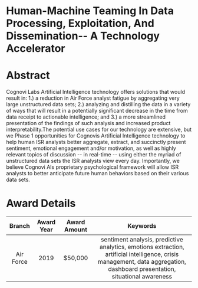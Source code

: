 
Human-Machine Teaming In Data Processing, Exploitation, And Dissemination-- A Technology Accelerator
====================================================================================================

# Abstract


Cognovi Labs Artificial Intelligence technology offers solutions that would result in: 1.) a reduction in Air Force analyst fatigue by aggregating very large unstructured data sets; 2.) analyzing and distilling the data in a variety of ways that will result in a potentially significant decrease in the time from data receipt to actionable intelligence; and 3.) a more streamlined presentation of the findings of such analysis and increased product interpretability.The potential use cases for our technology are extensive, but we Phase 1 opportunities for Cognovis Artificial Intelligence technology to help human ISR analysts better aggregate, extract, and succinctly present sentiment, emotional engagement and/or motivation, as well as highly relevant topics of discussion -- in real-time -- using either the myriad of unstructured data sets the ISR analysts view every day. Importantly, we believe Cognovi AIs proprietary psychological framework will allow ISR analysts to better anticipate future human behaviors based on their various data sets.  

# Award Details

|Branch|Award Year|Award Amount|Keywords|
| :---: | :---: | :---: | :---: |
|Air Force|2019|$50,000|sentiment analysis, predictive analytics, emotions extraction, artificial intelligence, crisis management, data aggregation, dashboard presentation, situational awareness|
